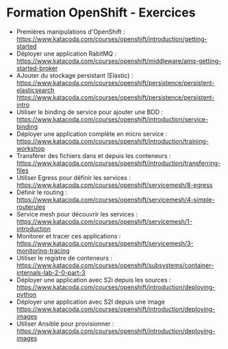 # Formation OpenShift - Exercices


* Premières manipulations d'OpenShift : https://www.katacoda.com/courses/openshift/introduction/getting-started 
* Déployer une application RabitMQ : https://www.katacoda.com/courses/openshift/middleware/amq-getting-started-broker 
* AJouter du stockage persistant (Elastic) : https://www.katacoda.com/courses/openshift/persistence/persistent-elasticsearch
https://www.katacoda.com/courses/openshift/persistence/persistent-intro
* Utiliser le binding de service pour ajouter une BDD : https://www.katacoda.com/courses/openshift/introduction/service-binding 
* Déployer une application complète en micro service : https://www.katacoda.com/courses/openshift/introduction/training-workshop 
* Transférer des fichiers dans et depuis les conteneurs : https://www.katacoda.com/courses/openshift/introduction/transferring-files 
* Utiliser Egress pour définir les services : https://www.katacoda.com/courses/openshift/servicemesh/8-egress 
* Définir le routing : https://www.katacoda.com/courses/openshift/servicemesh/4-simple-routerules 
* Service mesh pour découvrir les services : https://www.katacoda.com/courses/openshift/servicemesh/1-introduction
* Monitorer et tracer ces applications : https://www.katacoda.com/courses/openshift/servicemesh/3-monitoring-tracing
* Utiliser le registre de conteneurs : https://www.katacoda.com/courses/openshift/subsystems/container-internals-lab-2-0-part-3
* Déployer une application avec S2i depuis les sources : https://www.katacoda.com/courses/openshift/introduction/deploying-python
* Déployer une application avec S2I depuis une image https://www.katacoda.com/courses/openshift/introduction/deploying-images
* Utiliser Ansible pour provisionner : https://www.katacoda.com/courses/openshift/introduction/deploying-images 
